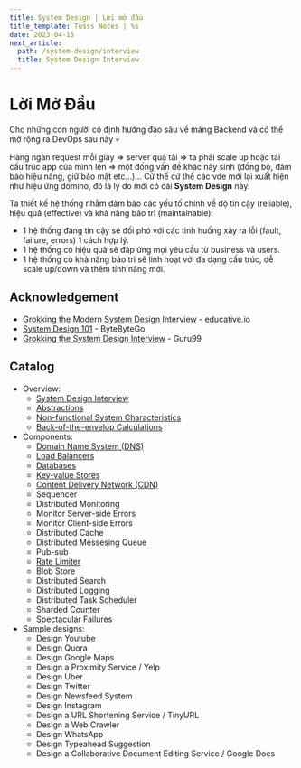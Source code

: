 ```yaml
---
title: System Design | Lời mở đầu
title_template: Tusss Notes | %s
date: 2023-04-15
next_article:
  path: /system-design/interview
  title: System Design Interview
---
```


# Lời Mở Đầu

Cho những con người có định hướng đào sâu về mảng Backend và có thể mở rộng ra DevOps sau này 💀

Hàng ngàn request mỗi giây => server quá tải => ta phải scale up hoặc tái cấu trúc app của mình lên => một đống vấn đề khác nảy sinh (đồng bộ, đảm bảo hiệu năng, giữ bảo mật etc...)... Cứ thế cứ thế các vde mới lại xuất hiện như hiệu ứng domino, đó là lý do mới có cái **System Design** này.

Ta thiết kế hệ thống nhằm đảm bảo các yếu tố chính về độ tin cậy (reliable), hiệu quả (effective) và khả năng bảo trì (maintainable):

- 1 hệ thống đáng tin cậy sẽ đối phó với các tình huống xảy ra lỗi (fault, failure, errors) 1 cách hợp lý.
- 1 hệ thống có hiệu quả sẽ đáp ứng mọi yêu cầu từ business và users.
- 1 hệ thống có khả năng bảo trì sẽ linh hoạt với đa dạng cấu trúc, dễ scale up/down và thêm tính năng mới.

## Acknowledgement

- [Grokking the Modern System Design Interview](https://www.educative.io/courses/grokking-modern-system-design-interview-for-engineers-managers) - educative.io
- [System Design 101](https://github.com/ByteByteGoHq/system-design-101) - ByteByteGo
- [Grokking the System Design Interview](https://www.designgurus.io/course/grokking-the-system-design-interview) - Guru99

## Catalog

- Overview:
  - [System Design Interview](/system-design/interview)
  - [Abstractions](/system-design/abstractions)
  - [Non-functional System Characteristics](/system-design/non-functional-system-characteristics)
  - [Back-of-the-envelop Calculations](/system-design/back-of-the-envelop-calculations)
- Components:
  - [Domain Name System (DNS)](/system-design/dns)
  - [Load Balancers](/system-design/load-balancers)
  - [Databases](/system-design/databases)
  - [Key-value Stores](/system-design/key-value-store)
  - [Content Delivery Network (CDN)](/system-design/cdn)
  - Sequencer
  - Distributed Monitoring
  - Monitor Server-side Errors
  - Monitor Client-side Errors
  - Distributed Cache
  - Distributed Messesing Queue
  - Pub-sub
  - [Rate Limiter](/system-design/rate-limiter)
  - Blob Store
  - Distributed Search
  - Distributed Logging
  - Distributed Task Scheduler
  - Sharded Counter
  - Spectacular Failures
- Sample designs:
  - Design Youtube
  - Design Quora
  - Design Google Maps
  - Design a Proximity Service / Yelp
  - Design Uber
  - Design Twitter
  - Design Newsfeed System
  - Design Instagram
  - Design a URL Shortening Service / TinyURL
  - Design a Web Crawler
  - Design WhatsApp
  - Design Typeahead Suggestion
  - Design a Collaborative Document Editing Service / Google Docs
